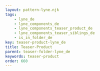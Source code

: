```yaml
---
layout: pattern-lyne.njk
tags: 
    - lyne_de
    - lyne_components_de
    - lyne_components_teaser_product_de
    - lyne_components_teaser_siblings_de
    - is_in_folder_de
key: teaser-product-lyne_de
title: Teaser-Product
parent: teaser-folder-lyne_de
keywords: teaser-product
order: 660
---
```


